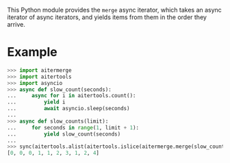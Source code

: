 This Python module provides the `merge` async iterator, which takes an async iterator of async iterators, and yields items from them in the order they arrive.

# Example

```python
>>> import aitermerge
>>> import aitertools
>>> import asyncio
>>> async def slow_count(seconds):
...     async for i in aitertools.count():
...         yield i
...         await asyncio.sleep(seconds)
... 
>>> async def slow_counts(limit):
...     for seconds in range(1, limit + 1):
...         yield slow_count(seconds)
... 
>>> sync(aitertools.alist(aitertools.islice(aitermerge.merge(slow_counts(3)), 10)))
[0, 0, 0, 1, 1, 2, 3, 1, 2, 4]
```
